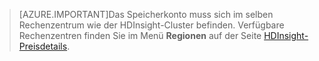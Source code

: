 
> [AZURE.IMPORTANT]Das Speicherkonto muss sich im selben Rechenzentrum wie der HDInsight-Cluster befinden. Verfügbare Rechenzentren finden Sie im Menü **Regionen** auf der Seite [HDInsight-Preisdetails](/pricing/details/hdinsight/).

<!---HONumber=Oct15_HO3-->